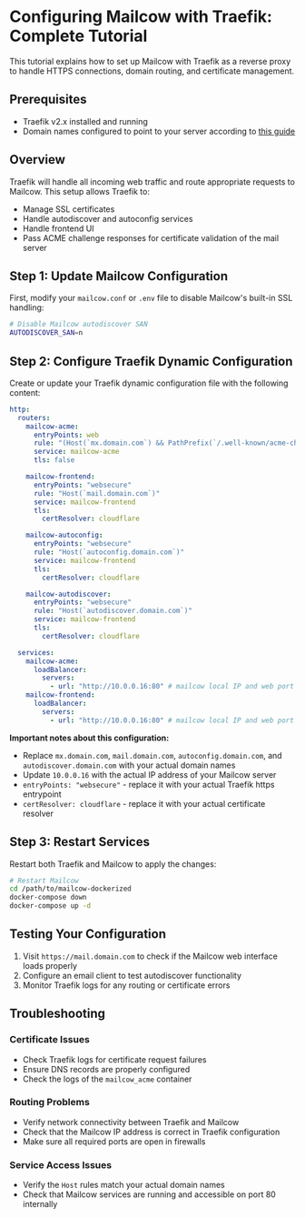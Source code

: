 # Configuring Mailcow with Traefik: Complete Tutorial

This tutorial explains how to set up Mailcow with Traefik as a reverse proxy to handle HTTPS connections, domain routing, and certificate management.

## Prerequisites

- Traefik v2.x installed and running
- Domain names configured to point to your server according to [this guide](https://docs.mailcow.email/getstarted/prerequisite-dns/)

## Overview

Traefik will handle all incoming web traffic and route appropriate requests to Mailcow. This setup allows Traefik to:

- Manage SSL certificates
- Handle autodiscover and autoconfig services
- Handle frontend UI
- Pass ACME challenge responses for certificate validation of the mail server

## Step 1: Update Mailcow Configuration

First, modify your `mailcow.conf` or `.env` file to disable Mailcow's built-in SSL handling:

```bash
# Disable Mailcow autodiscover SAN
AUTODISCOVER_SAN=n
```

## Step 2: Configure Traefik Dynamic Configuration

Create or update your Traefik dynamic configuration file with the following content:

```yaml
http:
  routers:
    mailcow-acme:
      entryPoints: web
      rule: "(Host(`mx.domain.com`) && PathPrefix(`/.well-known/acme-challenge/`))" # "Host" should be equal to your `MAILCOW_HOSTNAME` 
      service: mailcow-acme
      tls: false

    mailcow-frontend:
      entryPoints: "websecure"
      rule: "Host(`mail.domain.com`)"
      service: mailcow-frontend
      tls:
        certResolver: cloudflare

    mailcow-autoconfig:
      entryPoints: "websecure"
      rule: "Host(`autoconfig.domain.com`)" 
      service: mailcow-frontend
      tls:
        certResolver: cloudflare

    mailcow-autodiscover:
      entryPoints: "websecure"
      rule: "Host(`autodiscover.domain.com`)"
      service: mailcow-frontend
      tls:
        certResolver: cloudflare

  services:
    mailcow-acme:
      loadBalancer:
        servers:
          - url: "http://10.0.0.16:80" # mailcow local IP and web port
    mailcow-frontend:
      loadBalancer:
        servers:
          - url: "http://10.0.0.16:80" # mailcow local IP and web port
```

**Important notes about this configuration:**
 
- Replace `mx.domain.com`, `mail.domain.com`, `autoconfig.domain.com`, and `autodiscover.domain.com` with your actual domain names
- Update `10.0.0.16` with the actual IP address of your Mailcow server
- `entryPoints: "websecure"` - replace it with your actual Traefik https entrypoint
- `certResolver: cloudflare` - replace it with your actual certificate resolver


## Step 3: Restart Services

Restart both Traefik and Mailcow to apply the changes:

```bash
# Restart Mailcow
cd /path/to/mailcow-dockerized
docker-compose down
docker-compose up -d
```

## Testing Your Configuration

1. Visit `https://mail.domain.com` to check if the Mailcow web interface loads properly
2. Configure an email client to test autodiscover functionality
3. Monitor Traefik logs for any routing or certificate errors

## Troubleshooting

### Certificate Issues
- Check Traefik logs for certificate request failures
- Ensure DNS records are properly configured
- Check the logs of the `mailcow_acme` container

### Routing Problems
- Verify network connectivity between Traefik and Mailcow
- Check that the Mailcow IP address is correct in Traefik configuration
- Make sure all required ports are open in firewalls

### Service Access Issues
- Verify the `Host` rules match your actual domain names
- Check that Mailcow services are running and accessible on port 80 internally

